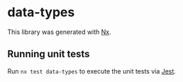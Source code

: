 # data-types

This library was generated with [Nx](https://nx.dev).

## Running unit tests

Run `nx test data-types` to execute the unit tests via [Jest](https://jestjs.io).

